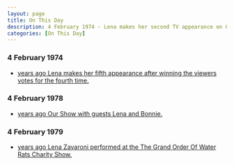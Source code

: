 ```yaml
---
layout: page
title: On This Day
description: 4 February 1974 - Lena makes her second TV appearance on Opportunity Knocks. 14 January 1977 - Lena attended the Royal Gala Charity Fundraiser at Jollees, Stoke-on-Trent.
categories: [On This Day]
---
```


### 4 February 1974
* [<span id="age1"></span> years ago Lena makes her fifth appearance after winning the viewers votes for the fourth time.](/thames%20television/opportunity%20knocks/1974/02/04/opportunity-knocks.html)

### 4 February 1978
* [<span id="age2"></span> years ago Our Show with guests Lena and Bonnie.](/london%20weekend%20television/1978/02/04/our-show.html)

### 4 February 1979
* [<span id="age3"></span> years ago Lena Zavaroni performed at the The Grand Order Of Water Rats Charity Show.](/theatre/1979/02/04/the-grand-order-of-water-rats-charity-show.html)

<!-- Script for calculating number of years ago -->
<script>
var dob = '19740204';
var year = Number(dob.substr(0, 4));
var month = Number(dob.substr(4, 2)) - 1;
var day = Number(dob.substr(6, 2));
var today = new Date();
var age1 = today.getFullYear() - year;
if (today.getMonth() < month || (today.getMonth() == month && today.getDate() < day)) {
  age1--;
}
document.getElementById("age1").innerHTML=age1;

var dob = '19780204';
var year = Number(dob.substr(0, 4));
var month = Number(dob.substr(4, 2)) - 1;
var day = Number(dob.substr(6, 2));
var today = new Date();
var age2 = today.getFullYear() - year;
if (today.getMonth() < month || (today.getMonth() == month && today.getDate() < day)) {
  age2--;
}
document.getElementById("age2").innerHTML=age2;

var dob = '19790204';
var year = Number(dob.substr(0, 4));
var month = Number(dob.substr(4, 2)) - 1;
var day = Number(dob.substr(6, 2));
var today = new Date();
var age3 = today.getFullYear() - year;
if (today.getMonth() < month || (today.getMonth() == month && today.getDate() < day)) {
  age3--;
}
document.getElementById("age3").innerHTML=age3;
</script>

